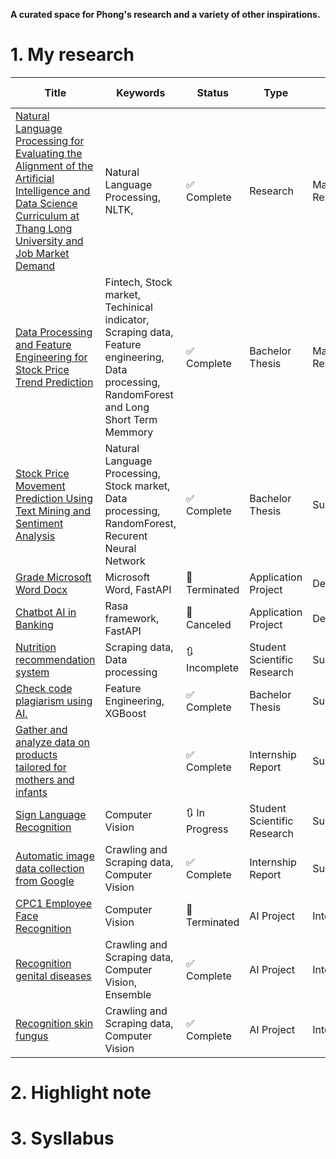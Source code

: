 
**A curated space for Phong's research and a variety of other inspirations.**

# 1. My research

| Title | Keywords | Status | Type | Role | Release Date |
|--------|-------------|---------|------|------|--------------|
| [Natural Language Processing for Evaluating the Alignment of the Artificial Intelligence and Data Science Curriculum at Thang Long University and Job Market Demand](./NLP_Curriculum_vs_JD) | Natural Language Processing, NLTK,  | ✅ Complete | Research | Main Research| Oct 2024  |
| [Data Processing and Feature Engineering for Stock Price Trend Prediction](./techincal_indicator) | Fintech, Stock market, Techinical indicator, Scraping data, Feature engineering, Data processing, RandomForest and Long Short Term Memmory | ✅ Complete | Bachelor Thesis | Main Research | Mar 3, 2022  |
| [Stock Price Movement Prediction Using Text Mining and Sentiment Analysis](./news_lvk) | Natural Language Processing, Stock market, Data processing, RandomForest, Recurent Neural Network | ✅ Complete | Bachelor Thesis | Supporter | Dec 2023  |
| [Grade Microsoft Word Docx](./MSWord) | Microsoft Word, FastAPI | 🚧 Terminated | Application Project | Developer | Feb 2024  |
| [Chatbot AI in Banking](./chat_bot_banking) | Rasa framework, FastAPI | 🚧 Canceled | Application Project | Developer | Nov 2022  |
| [Nutrition recommendation system](./student_research) | Scraping data, Data processing | 🔃 Incomplete  | Student Scientific Research | Supervisor | 2021  |
| [Check code plagiarism using AI.](./plagiarism_AI) | Feature Engineering, XGBoost | ✅ Complete  | Bachelor Thesis | Supervisor | Mar 2023  |
| [Gather and analyze data on products tailored for mothers and infants](./internship) |  | ✅ Complete  | Internship Report | Supervisor | Jul 2024  |
| [Sign Language Recognition](./student_research) | Computer Vision | 🔃 In Progress  | Student Scientific Research | Supervisor | Dec 2024  |
| [Automatic image data collection from Google](./internship) | Crawling and Scraping data, Computer Vision | ✅ Complete  | Internship Report | Supervisor | Oct 2022  |
| [CPC1 Employee Face Recognition](./intern) | Computer Vision | 🚧 Terminated | AI Project | Intern | 2021  |
| [Recognition genital diseases](./intern) | Crawling and Scraping data, Computer Vision, Ensemble | ✅ Complete  | AI Project | Intern | Feb 10, 2020  |
| [Recognition skin fungus](./intern) | Crawling and Scraping data, Computer Vision | ✅ Complete  | AI Project | Intern | Aug 17, 2019  |


# 2. Highlight note

# 3. Sysllabus 